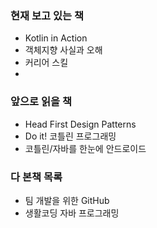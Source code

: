 ### 현재 보고 있는 책
- Kotlin in Action
- 객체지향 사실과 오해
- 커리어 스킬
- 
### 앞으로 읽을 책
- Head First Design Patterns
- Do it! 코틀린 프로그래밍
- 코틀린/자바를 한눈에 안드로이드 

### 다 본책 목록
- 팀 개발을 위한 GitHub
- 생활코딩 자바 프로그래밍 
<!--
**takedawon/takedawon** is a ✨ _special_ ✨ repository because its `README.md` (this file) appears on your GitHub profile.

Here are some ideas to get you started:

- 🔭 I’m currently working on ...
- 🌱 I’m currently learning ...
- 👯 I’m looking to collaborate on ...
- 🤔 I’m looking for help with ...
- 💬 Ask me about ...
- 📫 How to reach me: ...
- 😄 Pronouns: ...
- ⚡ Fun fact: ...
-->
